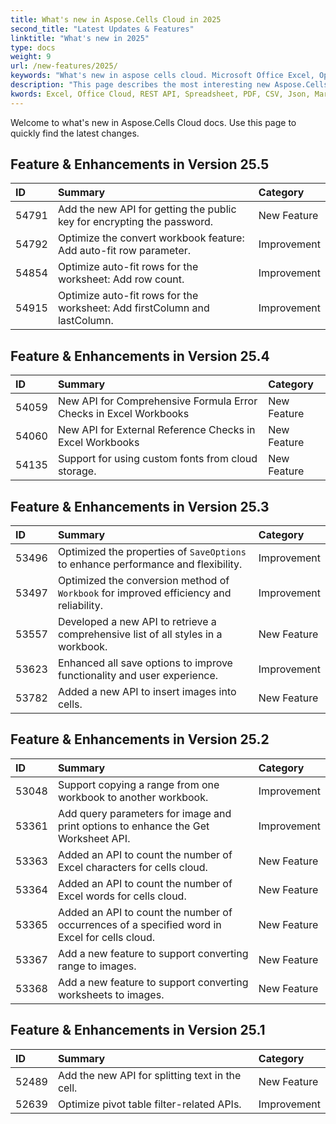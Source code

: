 ```yaml
---
title: What's new in Aspose.Cells Cloud in 2025
second_title: "Latest Updates & Features"
linktitle: "What's new in 2025"
type: docs
weight: 9
url: /new-features/2025/
keywords: "What's new in aspose cells cloud. Microsoft Office Excel, Open Office Spreadsheet, CSV, PDF."
description: "This page describes the most interesting new Aspose.Cells Cloud features introduced in recent releases."
kwords: Excel, Office Cloud, REST API, Spreadsheet, PDF, CSV, Json, Markdown, What's new in Aspose.Cells Cloud
---
```


Welcome to what's new in Aspose.Cells Cloud docs. Use this page to quickly find the latest changes.

## Feature & Enhancements in Version 25.5

|**ID**|**Summary**|**Category**|
| :- | :- | :- |
| 54791 | Add the new API for getting the public key for encrypting the password. | New Feature |
| 54792 | Optimize the convert workbook feature: Add auto-fit row parameter. | Improvement |
| 54854 | Optimize auto-fit rows for the worksheet: Add row count. | Improvement |
| 54915 | Optimize auto-fit rows for the worksheet: Add firstColumn and lastColumn. | Improvement |

## Feature & Enhancements in Version 25.4

|**ID**|**Summary**|**Category**|
| :- | :- | :- |
| 54059 | New API for Comprehensive Formula Error Checks in Excel Workbooks | New Feature |
| 54060 | New API for External Reference Checks in Excel Workbooks | New Feature |
| 54135 | Support for using custom fonts from cloud storage. | New Feature |

## Feature & Enhancements in Version 25.3

|**ID**|**Summary**|**Category**|
| :- | :- | :- |
| 53496 | Optimized the properties of `SaveOptions` to enhance performance and flexibility. | Improvement |
| 53497 | Optimized the conversion method of `Workbook` for improved efficiency and reliability. | Improvement |
| 53557 | Developed a new API to retrieve a comprehensive list of all styles in a workbook. | New Feature |
| 53623 | Enhanced all save options to improve functionality and user experience. | Improvement |
| 53782 | Added a new API to insert images into cells. | New Feature |

## Feature & Enhancements in Version 25.2

|**ID**|**Summary**|**Category**|
| :- | :- | :- |
| 53048 | Support copying a range from one workbook to another workbook. | Improvement |
| 53361 | Add query parameters for image and print options to enhance the Get Worksheet API. | Improvement |
| 53363 | Added an API to count the number of Excel characters for cells cloud. | New Feature |
| 53364 | Added an API to count the number of Excel words for cells cloud. | New Feature |
| 53365 | Added an API to count the number of occurrences of a specified word in Excel for cells cloud. | New Feature |
| 53367 | Add a new feature to support converting range to images. | New Feature |
| 53368 | Add a new feature to support converting worksheets to images. | New Feature |

## Feature & Enhancements in Version 25.1

|**ID**|**Summary**|**Category**|
| :- | :- | :- |
| 52489 | Add the new API for splitting text in the cell. | New Feature |
| 52639 | Optimize pivot table filter-related APIs. | Improvement |
